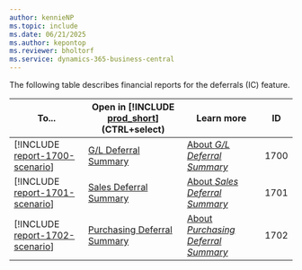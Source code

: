 ```yaml
---
author: kennieNP
ms.topic: include
ms.date: 06/21/2025
ms.author: kepontop
ms.reviewer: bholtorf
ms.service: dynamics-365-business-central
---
```


The following table describes financial reports for the deferrals (IC) feature. 

| To... | Open in [!INCLUDE [prod_short](prod_short.md)] (CTRL+select) | Learn more | ID |
|-------|------------| ------------|----|
| [!INCLUDE [report-1700-scenario](../includes/report-1700-scenario-include.md)] | [G/L Deferral Summary](https://businesscentral.dynamics.com?report=1700) | [About *G/L Deferral Summary*](../reports/report-1700.md) | 1700 |
| [!INCLUDE [report-1701-scenario](../includes/report-1701-scenario-include.md)] | [Sales Deferral Summary](https://businesscentral.dynamics.com?report=1701) | [About *Sales Deferral Summary*](../reports/report-1701.md) | 1701 |
| [!INCLUDE [report-1702-scenario](../includes/report-1702-scenario-include.md)] | [Purchasing Deferral Summary](https://businesscentral.dynamics.com?report=1702) | [About *Purchasing Deferral Summary*](../reports/report-1702.md) | 1702 | 